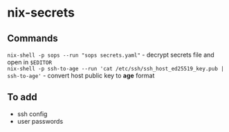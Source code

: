 # nix-secrets
## Commands
`nix-shell -p sops --run "sops secrets.yaml"` - decrypt secrets file and open in `$EDITOR`  
`nix-shell -p ssh-to-age --run 'cat /etc/ssh/ssh_host_ed25519_key.pub | ssh-to-age'` - convert host public key to **age** format  

## To add
- ssh config
- user passwords
